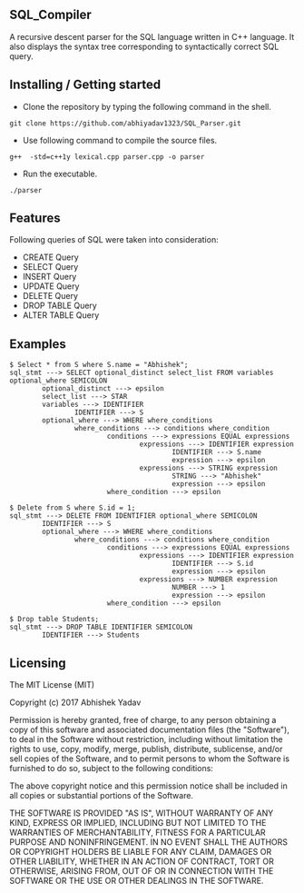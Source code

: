 ## SQL_Compiler
A recursive descent parser for the SQL language written in C++ language. It also displays the syntax tree corresponding to syntactically correct SQL query.

## Installing / Getting started

* Clone the repository by typing the following command in the shell.
```shell
git clone https://github.com/abhiyadav1323/SQL_Parser.git
```
* Use following command to compile the source files.
```shell
g++  -std=c++1y lexical.cpp parser.cpp -o parser
```
* Run the executable.
```shell
./parser
```

## Features
Following queries of SQL were taken into consideration:
* CREATE Query
* SELECT Query 
* INSERT Query
* UPDATE Query
* DELETE Query
* DROP TABLE Query
* ALTER TABLE Query

## Examples

```shell
$ Select * from S where S.name = "Abhishek";
sql_stmt ---> SELECT optional_distinct select_list FROM variables optional_where SEMICOLON
        optional_distinct ---> epsilon
        select_list ---> STAR
        variables ---> IDENTIFIER
                IDENTIFIER ---> S
        optional_where ---> WHERE where_conditions
                where_conditions ---> conditions where_condition
                        conditions ---> expressions EQUAL expressions
                                expressions ---> IDENTIFIER expression
                                        IDENTIFIER ---> S.name
                                        expression ---> epsilon
                                expressions ---> STRING expression
                                        STRING ---> "Abhishek"
                                        expression ---> epsilon
                        where_condition ---> epsilon

$ Delete from S where S.id = 1;
sql_stmt ---> DELETE FROM IDENTIFIER optional_where SEMICOLON
        IDENTIFIER ---> S
        optional_where ---> WHERE where_conditions
                where_conditions ---> conditions where_condition
                        conditions ---> expressions EQUAL expressions
                                expressions ---> IDENTIFIER expression
                                        IDENTIFIER ---> S.id
                                        expression ---> epsilon
                                expressions ---> NUMBER expression
                                        NUMBER ---> 1
                                        expression ---> epsilon
                        where_condition ---> epsilon

$ Drop table Students;
sql_stmt ---> DROP TABLE IDENTIFIER SEMICOLON
        IDENTIFIER ---> Students
```

## Licensing

The MIT License (MIT)

Copyright (c) 2017 Abhishek Yadav

Permission is hereby granted, free of charge, to any person obtaining a copy
of this software and associated documentation files (the "Software"), to deal
in the Software without restriction, including without limitation the rights
to use, copy, modify, merge, publish, distribute, sublicense, and/or sell
copies of the Software, and to permit persons to whom the Software is
furnished to do so, subject to the following conditions:

The above copyright notice and this permission notice shall be included in all
copies or substantial portions of the Software.

THE SOFTWARE IS PROVIDED "AS IS", WITHOUT WARRANTY OF ANY KIND, EXPRESS OR
IMPLIED, INCLUDING BUT NOT LIMITED TO THE WARRANTIES OF MERCHANTABILITY,
FITNESS FOR A PARTICULAR PURPOSE AND NONINFRINGEMENT. IN NO EVENT SHALL THE
AUTHORS OR COPYRIGHT HOLDERS BE LIABLE FOR ANY CLAIM, DAMAGES OR OTHER
LIABILITY, WHETHER IN AN ACTION OF CONTRACT, TORT OR OTHERWISE, ARISING FROM,
OUT OF OR IN CONNECTION WITH THE SOFTWARE OR THE USE OR OTHER DEALINGS IN THE
SOFTWARE.
